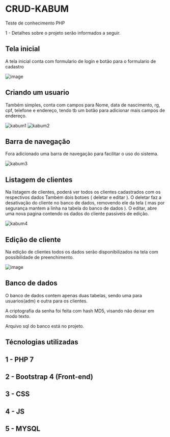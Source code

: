 # CRUD-KABUM

Teste de conhecimento PHP

1 - Detalhes sobre o projeto serão informados a seguir.

## Tela inicial ##

A tela inicial conta com formulario de login e botão para o formulario de cadastro

![image](https://user-images.githubusercontent.com/9875524/77203495-482e7480-6acf-11ea-8a96-a50a7e4a86ca.png)




## Criando um usuario ##

Também simples, conta com campos para Nome, data de nascimento, rg, cpf, telefone e endereço, tendo tb um botão para adicionar mais campos de endereço.

![kabum1](https://user-images.githubusercontent.com/9875524/77202898-f9340f80-6acd-11ea-968f-f67d74f753f5.PNG)
![kabum2](https://user-images.githubusercontent.com/9875524/77202975-1ec11900-6ace-11ea-9a8f-273b4ec0f055.PNG)
## Barra de navegação ##

Fora adicionado uma barra de navegação para facilitar o uso do sistema.

![kabum3](https://user-images.githubusercontent.com/9875524/77203007-339dac80-6ace-11ea-93fb-c0e9d82df031.PNG)

## Listagem de clientes ##

Na listagem de clientes, poderá ver todos os clientes cadastrados com os respectivos dados Também dois botoes ( deletar e editar ). O deletar faz a desativação do cliente no banco de dados, removendo ele da tela ( mas por segurança mantem a linha na tabela do banco de dados ). O editar, abre uma nova pagina contendo os dados do cliente passiveis de edição.

![kabum4](https://user-images.githubusercontent.com/9875524/77203084-62b41e00-6ace-11ea-9921-ab95adfd4e09.PNG)

## Edição de cliente ##

Na edição de clientes todos os dados serão disponibilizados na tela com possibilidade de preenchimento.

![image](https://user-images.githubusercontent.com/9875524/77203206-a018ab80-6ace-11ea-9617-81069da26278.png)


##  Banco de dados ##

O banco de dados contem apenas duas tabelas, sendo uma para usuarios(adm) e outra para os clientes.

A criptografia da senha foi feita com hash MD5, visando não deixar em modo texto. 

Arquivo sql do banco está no projeto.

## Técnologias utilizadas ##

## 1 - PHP 7 ##
## 2 - Bootstrap 4 (Front-end) ##
## 3 - CSS ##
## 4 - JS ##
## 5 - MYSQL ##


